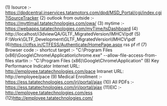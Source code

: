 (1) Isource :- https://dpdcentral.inservices.tatamotors.com/dpd/MSD_Portal/cgi/index.cgi?iSourceTracker (2) outlook from outside :- https://myttlmail.tatatechnologies.com/owa/ (3) mytime :- https://webapps.tatatechnologies.com/myTime/tsDashboard (4) http://localhost/i3dviewQA/GLTF_MigratedVersion/IMHCV/pdf (5) F:\Work\GLTF_Development\GLTF_MigratedVersion\IMHCV\pdf (6)https://ctfss.in/CTFESS/Authenticate/HomePage.aspx rss pf rf (7) Browser code :- shortcut target :- "C:\Program Files (x86)\Google\Chrome\Application\chrome.exe" --allow-file-access-from-files startin :- "C:\Program Files (x86)\Google\Chrome\Application"
(8) Key Performance Indicator Internet URL: http://employee.tatatechnologies.com/pace Intranet URL: http://employee/pace (9) Medical Enrollment :- https://ess.tatatechnologies.com/irj/portal/ajax (10) All PDFs :- https://ess.tatatechnologies.com/irj/portal/ajax (11)EIC :- http://employee.tatatechnologies.com/ess (12)http://employee.tatatechnologies.com/
